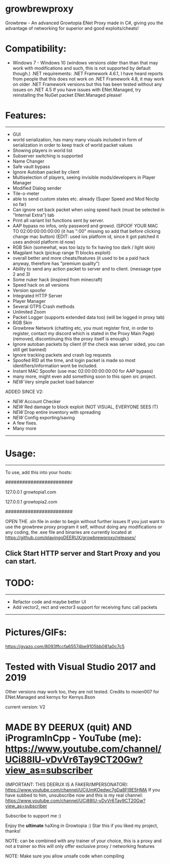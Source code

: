 # growbrewproxy
Growbrew - An advanced Growtopia ENet Proxy made in C#, giving you the advantage of networking for superior and good exploits/cheats!

# Compatibility:
- Windows 7 - Windows 10 (windows versions older than than that may work with modifications and such, this is not supported by default though.)
.NET requirements: .NET Framework 4.6.1, I have heard reports from people that this does not work on .NET Framework 4.8, it may work on older .NET Framework versions but this has been tested without any issues on .NET 4.5
If you have issues with ENet.Managed, try reinstalling the NuGet packet ENet.Managed please!

# Features:
---------------------------------------------------------------
- GUI
- world serialization, has many many visuals included in form of serialization in order to keep track of world packet values
- Showing players in world list
- Subserver switching is supported
- Name Changer
- Safe vault bypass
- Ignore Autoban packet by client
- Multiselection of players, seeing invisible mods/developers in Player Manager
- Modified Dialog sender
- Tile-o-meter
- able to send custom states etc. already (Super Speed and Mod Noclip so far)
- Can ignore set back packet when using speed hack (must be selected in "Internal Extra") tab
- Print all variant list functions sent by server.
- AAP bypass no infos, only password and growid. (SPOOF YOUR MAC TO 02:00:00:00:00:00 (it has ":00" missing so add that before clicking change mac button) (EDIT: used ios platform id, since it got patched it uses android platform id now)
- RGB Skin (somewhat, was too lazy to fix having too dark / light skin)
- Magplant hack (pickup range 11 blocks exploit)
- overall better and more cheats/features (it used to be a paid hack anyway, therefore has "premium quality")
- Ability to send any action packet to server and to client. (message type 2 and 3)
- Some nuker hack (inspired from minecraft)
- Speed hack on all versions
- Version spoofer
- Integrated HTTP Server
- Player Manager
- Several GTPS Crash methods
- Unlimited Zoom
- Packet Logger (supports extended data too) (will be logged in proxy tab)
- RGB Skin
- Growbrew Network (chatting etc, you must register first, in order to register, contact my discord which is stated in the Proxy Main Page) (removed, discontinuing this the proxy itself is enough.)
- Ignore autoban packets by client (if the check was server sided, you can still get banned)
- Ignore tracking packets and crash log requests
- Spoofed RID all the time, and login packet is made so most identifiers/information wont be included.
- Instant MAC Spoofer (use mac 02:00:00:00:00:00 for AAP bypass)
- many more, might even add something soon to this open src project.
- *NEW* Very simple packet load balancer

ADDED SINCE V2:
- *NEW* Account Checker
- *NEW* Red damage to block exploit (NOT VISUAL, EVERYONE SEES IT)
- *NEW* Drop entire inventory with spreading
- *NEW* Config exporting/saving
- A few fixes.
- Many more
---------------------------------------------------------------


# Usage:
---------------------------------------------------------------
To use, add this into your hosts:

########################

127.0.0.1 growtopia1.com

127.0.0.1 growtopia2.com

########################

OPEN THE .sln file in order to begin without further issues
If you just want to use the growbrew proxy program it self, without doing any modifications or any coding,
the .exe file and binaries are currently located at https://github.com/playingoDEERUX/growbrewproxy/releases/

Click Start HTTP server and Start Proxy and you can start.
---------------------------------------------------------------

# TODO:
---------------------------------------------------------------
- Refactor code and maybe better UI
- Add vector2, rect and vector3 support for receiving func call packets
---------------------------------------------------------------

# Pictures/GIFs:
https://gyazo.com/8093ffccfa65574be9105bb081a0c7c5

# Tested with Visual Studio 2017 and 2019

Other versions may work too, they are not tested. Credits to moien007 for ENet.Managed and kernys for Kernys.Bson


current version: V2
# MADE BY DEERUX (quit) AND iProgramInCpp - YouTube (me): https://www.youtube.com/channel/UCi88IU-vDvVr6Tay9CT20Gw?view_as=subscriber

(IMPORTANT: THIS DEERUX IS A FAKER/IMPERSONATOR): https://www.youtube.com/channel/UCjUmKOedwc7gDa8Fl9E5HMA If you have subbed to him, unsubscribe now and this is my real channel: https://www.youtube.com/channel/UCi88IU-vDvVr6Tay9CT20Gw?view_as=subscriber

Subscribe to support me :)

Enjoy the **ultimate** haXing in Growtopia :) Star this if you liked my project, thanks!

NOTE: can be combined with any trainer of your choice, this is a proxy and not a trainer so this will only offer exclusive proxy / networking features

NOTE: Make sure you allow unsafe code when compiling
